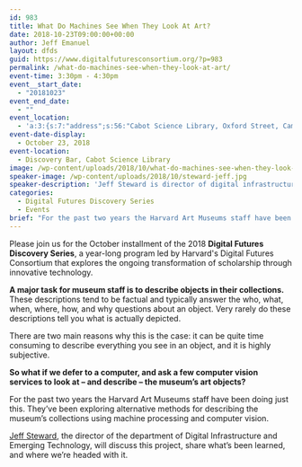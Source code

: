 ```yaml
---
id: 983
title: What Do Machines See When They Look At Art?
date: 2018-10-23T09:00:00+00:00
author: Jeff Emanuel
layout: dfds
guid: https://www.digitalfuturesconsortium.org/?p=983
permalink: /what-do-machines-see-when-they-look-at-art/
event-time: 3:30pm - 4:30pm
event__start_date:
  - "20181023"
event_end_date:
  - ""
event_location:
  - 'a:3:{s:7:"address";s:56:"Cabot Science Library, Oxford Street, Cambridge, MA, USA";s:3:"lat";s:17:"42.37623670000001";s:3:"lng";s:9:"-71.11624";}'
event-date-display:
  - October 23, 2018
event-location:
  - Discovery Bar, Cabot Science Library
image: /wp-content/uploads/2018/10/what-do-machines-see-when-they-look-at-art.png
speaker-image: /wp-content/uploads/2018/10/steward-jeff.jpg
speaker-description: 'Jeff Steward is director of digital infrastructure and emerging technologies (DIET) at the Harvard Art Museums, exploring and leading the museums on the use of a wide range of digital technology. He oversees the collections database, <span class="caps">API</span>, and photography studio. For the opening of the new Harvard Art Museums in November 2014, he helped launch the Lightbox Gallery, a public research and development space. Steward has worked at museums with museum data since 1999. Areas of research include visualization of cultural datasets; open access to metadata and multimedia material; and data interoperability and sustainability.'
categories:
  - Digital Futures Discovery Series
  - Events
brief: "For the past two years the Harvard Art Museums staff have been exploring alternative methods for describing the museum’s collections using machine processing and computer vision."
---
```

<p>
  Please join us for the October installment of the 2018 <strong>Digital Futures Discovery Series</strong>, a year-long program led by Harvard's Digital Futures Consortium that explores the ongoing transformation of scholarship through innovative technology.
</p>

<p>
  <strong>A major task for museum staff is to describe objects in their collections.</strong> These descriptions tend to be factual and typically answer the who, what, when, where, how, and why questions about an object. Very rarely do these descriptions tell you what is actually depicted.
</p>

<p>
  There are two main reasons why this is the case: it can be quite time consuming to describe everything you see in an object, and it is highly subjective.
</p>

<p>
  <b>So what if we defer to a computer, and ask a few computer vision services to look at – and describe – the museum’s art objects? </b>
</p>

<p>
  For the past two years the Harvard Art Museums staff have been doing just this. They’ve been exploring alternative methods for describing the museum’s collections using machine processing and computer vision.
</p>

<p>
  <a href="https://www.harvardartmuseums.org/about/staff/109">Jeff Steward</a>, the director of the department of Digital Infrastructure and Emerging Technology, will discuss this project, share what’s been learned, and where we’re headed with it.
</p>
